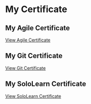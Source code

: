 
# My Certificate

## My Agile Certificate

[View Agile Certificate](./Agile/Agile%20Course.png)

## My Git Certificate

[View Git Certificate](./Git/Git%20Certificate.pdf)

## My SoloLearn Certificate

[View SoloLearn Certificate](./Solo%20Learn/SoloLearn_Introduction%20to%20C.pdf)